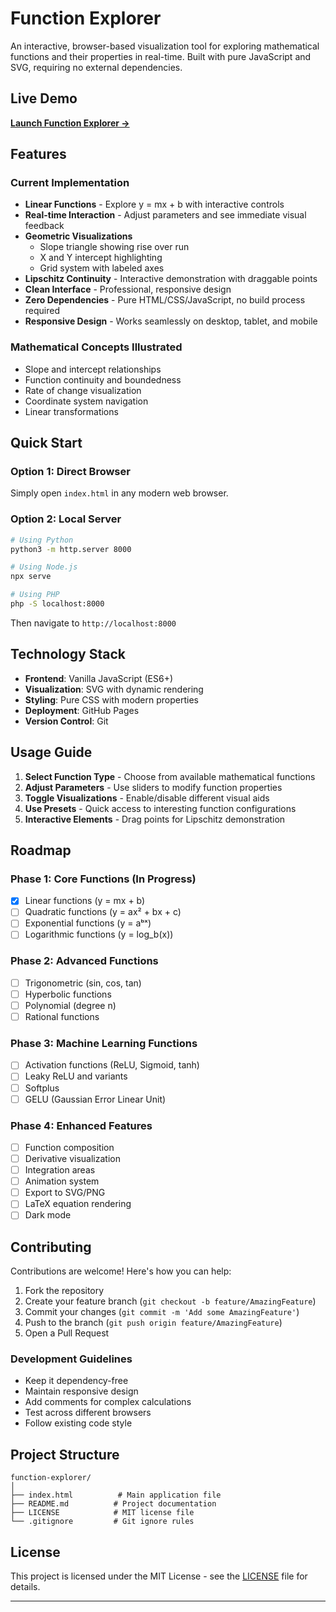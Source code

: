 # Function Explorer

An interactive, browser-based visualization tool for exploring mathematical functions and their properties in real-time. Built with pure JavaScript and SVG, requiring no external dependencies.

## Live Demo

**[Launch Function Explorer →](https://mahesh-sadupalli.github.io/function-explorer/)**


## Features

### Current Implementation
- **Linear Functions** - Explore y = mx + b with interactive controls
- **Real-time Interaction** - Adjust parameters and see immediate visual feedback
- **Geometric Visualizations**
  - Slope triangle showing rise over run
  - X and Y intercept highlighting
  - Grid system with labeled axes
- **Lipschitz Continuity** - Interactive demonstration with draggable points
- **Clean Interface** - Professional, responsive design
- **Zero Dependencies** - Pure HTML/CSS/JavaScript, no build process required
- **Responsive Design** - Works seamlessly on desktop, tablet, and mobile

### Mathematical Concepts Illustrated
- Slope and intercept relationships
- Function continuity and boundedness
- Rate of change visualization
- Coordinate system navigation
- Linear transformations

## Quick Start

### Option 1: Direct Browser
Simply open `index.html` in any modern web browser.

### Option 2: Local Server
```bash
# Using Python
python3 -m http.server 8000

# Using Node.js
npx serve

# Using PHP
php -S localhost:8000
```

Then navigate to `http://localhost:8000`

## Technology Stack

- **Frontend**: Vanilla JavaScript (ES6+)
- **Visualization**: SVG with dynamic rendering
- **Styling**: Pure CSS with modern properties
- **Deployment**: GitHub Pages
- **Version Control**: Git

## Usage Guide

1. **Select Function Type** - Choose from available mathematical functions
2. **Adjust Parameters** - Use sliders to modify function properties
3. **Toggle Visualizations** - Enable/disable different visual aids
4. **Use Presets** - Quick access to interesting function configurations
5. **Interactive Elements** - Drag points for Lipschitz demonstration

## Roadmap

### Phase 1: Core Functions (In Progress)
- [x] Linear functions (y = mx + b)
- [ ] Quadratic functions (y = ax² + bx + c)
- [ ] Exponential functions (y = aᵇˣ)
- [ ] Logarithmic functions (y = log_b(x))

### Phase 2: Advanced Functions
- [ ] Trigonometric (sin, cos, tan)
- [ ] Hyperbolic functions
- [ ] Polynomial (degree n)
- [ ] Rational functions

### Phase 3: Machine Learning Functions
- [ ] Activation functions (ReLU, Sigmoid, tanh)
- [ ] Leaky ReLU and variants
- [ ] Softplus
- [ ] GELU (Gaussian Error Linear Unit)

### Phase 4: Enhanced Features
- [ ] Function composition
- [ ] Derivative visualization
- [ ] Integration areas
- [ ] Animation system
- [ ] Export to SVG/PNG
- [ ] LaTeX equation rendering
- [ ] Dark mode

## Contributing

Contributions are welcome! Here's how you can help:

1. Fork the repository
2. Create your feature branch (`git checkout -b feature/AmazingFeature`)
3. Commit your changes (`git commit -m 'Add some AmazingFeature'`)
4. Push to the branch (`git push origin feature/AmazingFeature`)
5. Open a Pull Request

### Development Guidelines
- Keep it dependency-free
- Maintain responsive design
- Add comments for complex calculations
- Test across different browsers
- Follow existing code style

## Project Structure

```
function-explorer/
│
├── index.html          # Main application file
├── README.md          # Project documentation
├── LICENSE            # MIT license file
└── .gitignore         # Git ignore rules
```


## License

This project is licensed under the MIT License - see the [LICENSE](LICENSE) file for details.

---


